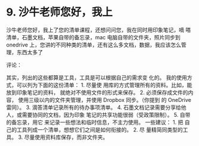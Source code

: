 # 9\. 沙牛老师您好，我上

沙牛老师您好，我上了您的清单课程，还想问问您，我在同时用印象笔记，嘀 嗒清单，石墨文档，苹果自带的备忘录，mac 电脑自带的文件夹，照片同步到 onedrive 上，您讲的不同种类的清单，还有这么多文档，数据，我应该怎么管 理，东西太多了

评论：

其实，列出的这些都算是工具，工具是可以根据自己的需求变 化的。 我的使用方式，可以列为下面的这份清单： 1\. 尽量使 用库的方式管理所有的资料。比如，能放到印象笔记的资料， 就绝对不使用文件的形式来保存。 2\. 必须保存成文件的内容， 使用三级以内的文件夹管理，并使用 Dropbox 同步。（你提到 的 OneDrive 雷同）。 3\. 滴答清单记录所有的待办事项清单。 4\. 石墨文档记录需要分享给他人，或需要协同的文档，因为印象 笔记的共享功能很弱（受政策限制）。 5\. 自带的备忘录，用它 来记录一些想法和临时信息，不主力使用。 一些建议： 1\. 把 自己的工具列成一个清单，想想它们之间是如何衔接的。 2\. 尽 量精简同类型的工具。 3\. 尽量使用资料库保存，而非文件夹。